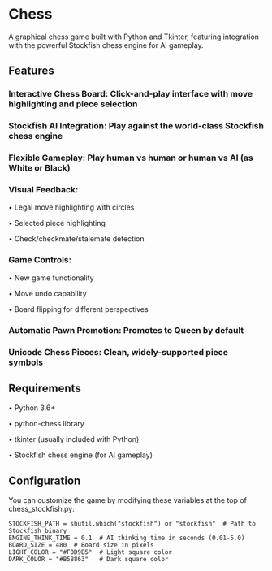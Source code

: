 # Chess

A graphical chess game built with Python and Tkinter, featuring integration with the powerful Stockfish chess engine for AI gameplay.

## Features

### Interactive Chess Board: Click-and-play interface with move highlighting and piece selection

### Stockfish AI Integration: Play against the world-class Stockfish chess engine

### Flexible Gameplay: Play human vs human or human vs AI (as White or Black)

### Visual Feedback:

• Legal move highlighting with circles

• Selected piece highlighting

• Check/checkmate/stalemate detection

### Game Controls:

• New game functionality

• Move undo capability

• Board flipping for different perspectives

### Automatic Pawn Promotion: Promotes to Queen by default

### Unicode Chess Pieces: Clean, widely-supported piece symbols

## Requirements

• Python 3.6+

• python-chess library

• tkinter (usually included with Python)

• Stockfish chess engine (for AI gameplay)

## Configuration
You can customize the game by modifying these variables at the top of chess_stockfish.py:

```
STOCKFISH_PATH = shutil.which("stockfish") or "stockfish"  # Path to Stockfish binary
ENGINE_THINK_TIME = 0.1  # AI thinking time in seconds (0.01-5.0)
BOARD_SIZE = 480  # Board size in pixels
LIGHT_COLOR = "#F0D9B5"  # Light square color
DARK_COLOR = "#B58863"   # Dark square color
```
